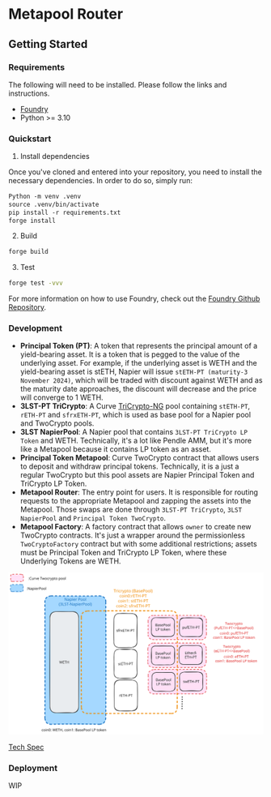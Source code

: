 # Metapool Router

## Getting Started

### Requirements

The following will need to be installed. Please follow the links and instructions.

- [Foundry](https://github.com/foundry-rs/foundry)
- Python >= 3.10

### Quickstart

1. Install dependencies

Once you've cloned and entered into your repository, you need to install the necessary dependencies. In order to do so, simply run:

```shell
Python -m venv .venv
source .venv/bin/activate
pip install -r requirements.txt
forge install
```

2. Build

```bash
forge build
```

3. Test

```bash
forge test -vvv
```

For more information on how to use Foundry, check out the [Foundry Github Repository](https://github.com/foundry-rs/foundry/tree/master/forge).

### Development

- **Principal Token (PT)**: A token that represents the principal amount of a yield-bearing asset. It is a token that is pegged to the value of the underlying asset. For example, if the underlying asset is WETH and the yield-bearing asset is stETH, Napier will issue `stETH-PT (maturity-3 November 2024)`, which will be traded with discount against WETH and as the maturity date approaches, the discount will decrease and the price will converge to 1 WETH.
- **3LST-PT TriCrypto**: A Curve [TriCrypto-NG](https://docs.curve.fi/cryptoswap-exchange/tricrypto-ng/overview/) pool containing `stETH-PT`, `rETH-PT` and `sfrxETH-PT`, which is used as base pool for a Napier pool and TwoCrypto pools.
- **3LST NapierPool**: A Napier pool that contains `3LST-PT TriCrypto LP Token` and WETH. Technically, it's a lot like Pendle AMM, but it's more like a Metapool because it contains LP token as an asset.
- **Principal Token Metapool**: Curve TwoCrypto contract that allows users to deposit and withdraw principal tokens. Technically, it is a just a regular TwoCrypto but this pool assets are Napier Principal Token and TriCrypto LP Token.
- **Metapool Router**: The entry point for users. It is responsible for routing requests to the appropriate Metapool and zapping the assets into the Metapool. Those swaps are done through `3LST-PT TriCrypto`, `3LST NapierPool` and `Principal Token TwoCrypto`.
- **Metapool Factory**: A factory contract that allows `owner` to create new TwoCrypto contracts. It's just a wrapper around the permissionless `TwoCryptoFactory` contract but with some additional restrictions; assets must be Principal Token and TriCrypto LP Token, where these Underlying Tokens are WETH.

![overview](./docs/overview.svg)

[Tech Spec](https://www.notion.so/napier-labs/Tech-spec-of-Curve-PT-Metapool-bc4820cefbf2409484f24953b6cd37dc?pvs=4)

### Deployment

WIP
